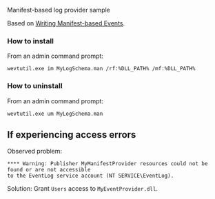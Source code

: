 Manifest-based log provider sample


Based on [Writing Manifest-based Events](https://learn.microsoft.com/en-us/windows/win32/etw/writing-manifest-based-events).

### How to install
From an admin command prompt:
```
wevtutil.exe im MyLogSchema.man /rf:%DLL_PATH% /mf:%DLL_PATH%
```

### How to uninstall
From an admin command prompt:
```
wevtutil.exe um MyLogSchema.man
```


## If experiencing access errors
Observed problem:
```
**** Warning: Publisher MyManifestProvider resources could not be found or are not accessible
to the EventLog service account (NT SERVICE\EventLog).
```

Solution: Grant `Users` access to `MyEventProvider.dll`.
